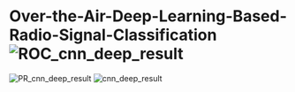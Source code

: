 # Over-the-Air-Deep-Learning-Based-Radio-Signal-Classification![ROC_cnn_deep_result](https://github.com/nazanintbtb/Over-the-Air-Deep-Learning-Based-Radio-Signal-Classification/assets/88847995/56fe28a5-c84e-42d4-8233-a4e05d111d99)
![PR_cnn_deep_result](https://github.com/nazanintbtb/Over-the-Air-Deep-Learning-Based-Radio-Signal-Classification/assets/88847995/ac63dd90-f363-42f4-bbc9-a57d2de25ad6)
![cnn_deep_result](https://github.com/nazanintbtb/Over-the-Air-Deep-Learning-Based-Radio-Signal-Classification/assets/88847995/a9931b83-7a99-474f-b76d-0cc6df43ec5d)
